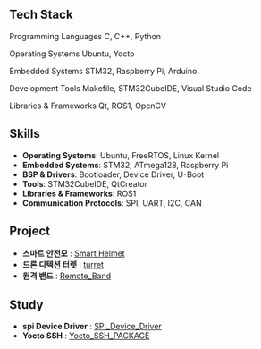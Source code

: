 <div align="left">

## Tech Stack  

Programming Languages
C, C++, Python

Operating Systems
Ubuntu, Yocto

Embedded Systems
STM32, Raspberry Pi, Arduino

Development Tools
Makefile, STM32CubeIDE, Visual Studio Code

Libraries & Frameworks
Qt, ROS1, OpenCV

</div>

<div align="left">

## Skills  

- **Operating Systems**: Ubuntu, FreeRTOS, Linux Kernel
- **Embedded Systems**: STM32, ATmega128, Raspberry Pi  
- **BSP & Drivers**: Bootloader, Device Driver, U-Boot  
- **Tools**: STM32CubeIDE, QtCreator  
- **Libraries & Frameworks**: ROS1  
- **Communication Protocols**: SPI, UART, I2C, CAN

</div>

<div align="left">

## Project  
- **스마트 안전모** : [Smart Helmet](https://github.com/yundongjun/stm32-auther-module)
- **드론 디텍션 터렛** : [turret](https://github.com/SulfurCamp/Intel_AI_Project_Team02)
- **원격 밴드** : [Remote_Band](https://github.com/Woojin5020/intel_7_openCV_mini_project_Remote_Band)

</div>

<div align="left">

## Study
- **spi Device Driver** : [SPI_Device_Driver](https://github.com/yundongjun/spi)
- **Yocto SSH** : [Yocto_SSH_PACKAGE](https://github.com/yundongjun/Yocto_SSH)

